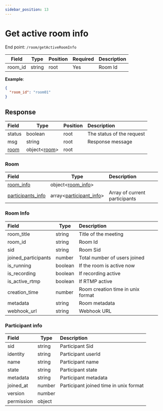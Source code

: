 ```yaml
---
sidebar_position: 13
---
```

# Get active room info

End point: `/room/getActiveRoomInfo`


| Field   | Type   | Position | Required | Description |
| --------- | -------- | ---------- | :--------- | ------------- |
| room_id | string | root     | Yes      | Room Id     |

**Example**:

```json
{
  "room_id": "room01"
}
```

## Response


| Field         | Type                  | Position | Description               |
| :-------------- | ----------------------- | ---------- | :-------------------------- |
| status        | boolean               | root     | The status of the request |
| msg           | string                | root     | Response message          |
| [room](#room) | object<[room](#room)> | root     |                           |

### Room


| Field                                  | Type                                         | Description                   |
| :--------------------------------------- | ---------------------------------------------- | :------------------------------ |
| [room_info](#room-info)                | object<[room_info](#room-info)>              |                               |
| [participants_info](#participant-info) | array<[participant_info](#participant-info)> | Array of current participants |

### Room Info


| Field               | Type    | Description                       |
| :-------------------- | --------- | :---------------------------------- |
| room_title          | string  | Title of the meeting              |
| room_id             | string  | Room Id                           |
| sid                 | string  | Room Sid                          |
| joined_participants | number  | Total number of users joined      |
| is_running          | boolean | If the room is active now         |
| is_recording        | boolean | If recording active               |
| is_active_rtmp      | boolean | If RTMP active                    |
| creation_time       | number  | Room creation time in unix format |
| metadata            | string  | Room metadata                     |
| webhook_url         | string  | Webhook URL                       |

### Participant info


| Field      | Type   | Description                            |
| :----------- | -------- | :--------------------------------------- |
| sid        | string | Participant Sid                        |
| identity   | string | Participant userId                     |
| name       | string | Participant name                       |
| state      | string | Participant state                      |
| metadata   | string | Participant metadata                   |
| joined_at  | number | Participant joined time in unix format |
| version    | number |                                        |
| permission | object |                                        |
